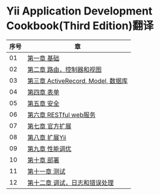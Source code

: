# Yii Application Development Cookbook(Third Edition)翻译

| 序号 | 章 |
|--|--|
| 01 | [第一章 基础](chapters/chapter-01/chapter-01.md) | 
| 02 | [第二章 路由，控制器和视图](chapters/chapter-02/chapter-02.md) | 
| 03 | [第三章 ActiveRecord, Model, 数据库](chapters/chapter-03/chapter-03.md) |
| 04 | [第四章 表单](chapters/chapter-04/chapter-04.md) |
| 05 | [第五章 安全](chapters/chapter-05/chapter-05.md) | 
| 06 | [第六章 RESTful web服务](chapters/chapter-06/chapter-06.md) |
| 07 | [第七章 官方扩展](chapters/chapter-07/chapter-07.md) |
| 08 | [第八章 扩展Yii](chapters/chapter-08/chapter-08.md)|
| 09 | [第九章 性能调优](chapters/chapter-09/chapter-09.md)|
| 10 | [第十章 部署](chapters/chapter-10/chapter-10.md)|
| 11 | [第十一章 测试](chapters/chapter-11/chapter-11.md)|
| 12 | [第十二章 调试，日志和错误处理](chapters/chapter-12/chapter-12.md)|
